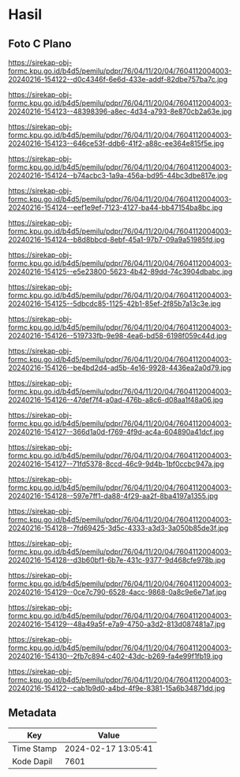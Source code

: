# Hasil

## Foto C Plano

https://sirekap-obj-formc.kpu.go.id/b4d5/pemilu/pdpr/76/04/11/20/04/7604112004003-20240216-154122--d0c4346f-6e6d-433e-addf-82dbe757ba7c.jpg

https://sirekap-obj-formc.kpu.go.id/b4d5/pemilu/pdpr/76/04/11/20/04/7604112004003-20240216-154123--48398396-a8ec-4d34-a793-8e870cb2a63e.jpg

https://sirekap-obj-formc.kpu.go.id/b4d5/pemilu/pdpr/76/04/11/20/04/7604112004003-20240216-154123--646ce53f-ddb6-41f2-a88c-ee364e815f5e.jpg

https://sirekap-obj-formc.kpu.go.id/b4d5/pemilu/pdpr/76/04/11/20/04/7604112004003-20240216-154124--b74acbc3-1a9a-456a-bd95-44bc3dbe817e.jpg

https://sirekap-obj-formc.kpu.go.id/b4d5/pemilu/pdpr/76/04/11/20/04/7604112004003-20240216-154124--eef1e9ef-7123-4127-ba44-bb47154ba8bc.jpg

https://sirekap-obj-formc.kpu.go.id/b4d5/pemilu/pdpr/76/04/11/20/04/7604112004003-20240216-154124--b8d8bbcd-8ebf-45a1-97b7-09a9a51985fd.jpg

https://sirekap-obj-formc.kpu.go.id/b4d5/pemilu/pdpr/76/04/11/20/04/7604112004003-20240216-154125--e5e23800-5623-4b42-89dd-74c3904dbabc.jpg

https://sirekap-obj-formc.kpu.go.id/b4d5/pemilu/pdpr/76/04/11/20/04/7604112004003-20240216-154125--5dbcdc85-1125-42b1-85ef-2f85b7a13c3e.jpg

https://sirekap-obj-formc.kpu.go.id/b4d5/pemilu/pdpr/76/04/11/20/04/7604112004003-20240216-154126--519733fb-9e98-4ea6-bd58-6198f059c44d.jpg

https://sirekap-obj-formc.kpu.go.id/b4d5/pemilu/pdpr/76/04/11/20/04/7604112004003-20240216-154126--be4bd2d4-ad5b-4e16-9928-4436ea2a0d79.jpg

https://sirekap-obj-formc.kpu.go.id/b4d5/pemilu/pdpr/76/04/11/20/04/7604112004003-20240216-154126--47def7f4-a0ad-476b-a8c6-d08aa1f48a06.jpg

https://sirekap-obj-formc.kpu.go.id/b4d5/pemilu/pdpr/76/04/11/20/04/7604112004003-20240216-154127--366d1a0d-f769-4f9d-ac4a-604890a41dcf.jpg

https://sirekap-obj-formc.kpu.go.id/b4d5/pemilu/pdpr/76/04/11/20/04/7604112004003-20240216-154127--71fd5378-8ccd-46c9-9d4b-1bf0ccbc947a.jpg

https://sirekap-obj-formc.kpu.go.id/b4d5/pemilu/pdpr/76/04/11/20/04/7604112004003-20240216-154128--597e7ff1-da88-4f29-aa2f-8ba4197a1355.jpg

https://sirekap-obj-formc.kpu.go.id/b4d5/pemilu/pdpr/76/04/11/20/04/7604112004003-20240216-154128--7fd69425-3d5c-4333-a3d3-3a050b85de3f.jpg

https://sirekap-obj-formc.kpu.go.id/b4d5/pemilu/pdpr/76/04/11/20/04/7604112004003-20240216-154128--d3b60bf1-6b7e-431c-9377-9d468cfe978b.jpg

https://sirekap-obj-formc.kpu.go.id/b4d5/pemilu/pdpr/76/04/11/20/04/7604112004003-20240216-154129--0ce7c790-6528-4acc-9868-0a8c9e6e71af.jpg

https://sirekap-obj-formc.kpu.go.id/b4d5/pemilu/pdpr/76/04/11/20/04/7604112004003-20240216-154129--48a49a5f-e7a9-4750-a3d2-813d087481a7.jpg

https://sirekap-obj-formc.kpu.go.id/b4d5/pemilu/pdpr/76/04/11/20/04/7604112004003-20240216-154130--2fb7c894-c402-43dc-b269-fa4e99f1fb19.jpg

https://sirekap-obj-formc.kpu.go.id/b4d5/pemilu/pdpr/76/04/11/20/04/7604112004003-20240216-154122--cab1b9d0-a4bd-4f9e-8381-15a6b34871dd.jpg


## Metadata

| Key        | Value               |
| ---------- | ------------------- |
| Time Stamp | 2024-02-17 13:05:41 |
| Kode Dapil | 7601                |



